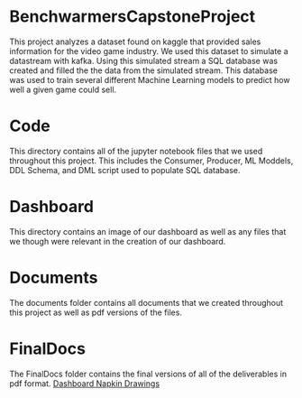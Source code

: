 # BenchwarmersCapstoneProject
This project analyzes a dataset found on kaggle that provided sales information for the video game industry. We used this dataset to simulate a datastream with kafka. Using this simulated stream a SQL database was created and filled the the data from the simulated stream. This database was used to train several different Machine Learning models to predict how well a given game could sell.

# Code
This directory contains all of the jupyter notebook files that we used throughout this project. This includes the Consumer, Producer, ML Moddels, DDL Schema, and DML script used to populate SQL database.
# Dashboard
This directory contains an image of our dashboard as well as any files that we though were relevant in the creation of our dashboard.
# Documents
The documents folder contains all documents that we created throughout this project as well as pdf versions of the files.
# FinalDocs
The FinalDocs folder contains the final versions of all of the deliverables in pdf format.
[Dashboard Napkin Drawings](https://github.com/ryan-shell/BenchwarmersCapstoneProject/blob/main/finalDocs/DashboardNapkinsAndFeedback.pdf)
